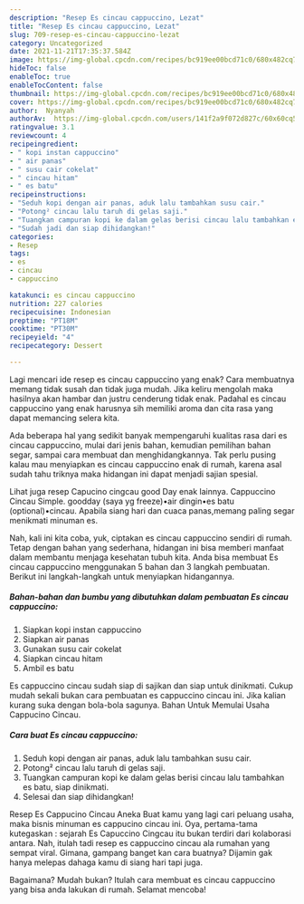 ```yaml
---
description: "Resep Es cincau cappuccino, Lezat"
title: "Resep Es cincau cappuccino, Lezat"
slug: 709-resep-es-cincau-cappuccino-lezat
category: Uncategorized
date: 2021-11-21T17:35:37.584Z
image: https://img-global.cpcdn.com/recipes/bc919ee00bcd71c0/680x482cq70/es-cincau-cappuccino-foto-resep-utama.jpg
hideToc: false
enableToc: true
enableTocContent: false
thumbnail: https://img-global.cpcdn.com/recipes/bc919ee00bcd71c0/680x482cq70/es-cincau-cappuccino-foto-resep-utama.jpg
cover: https://img-global.cpcdn.com/recipes/bc919ee00bcd71c0/680x482cq70/es-cincau-cappuccino-foto-resep-utama.jpg
author:  Nyanyah
authorAv:  https://img-global.cpcdn.com/users/141f2a9f072d827c/60x60cq50/avatar.jpg
ratingvalue: 3.1
reviewcount: 4
recipeingredient:
- " kopi instan cappuccino"
- " air panas"
- " susu cair cokelat"
- " cincau hitam"
- " es batu"
recipeinstructions:
- "Seduh kopi dengan air panas, aduk lalu tambahkan susu cair."
- "Potong² cincau lalu taruh di gelas saji."
- "Tuangkan campuran kopi ke dalam gelas berisi cincau lalu tambahkan es batu, siap dinikmati."
- "Sudah jadi dan siap dihidangkan!"
categories:
- Resep
tags:
- es
- cincau
- cappuccino

katakunci: es cincau cappuccino 
nutrition: 227 calories
recipecuisine: Indonesian
preptime: "PT18M"
cooktime: "PT30M"
recipeyield: "4"
recipecategory: Dessert

---
```



Lagi mencari ide resep es cincau cappuccino yang enak? Cara membuatnya memang tidak susah dan tidak juga mudah. Jika keliru mengolah maka hasilnya akan hambar dan justru cenderung tidak enak. Padahal es cincau cappuccino yang enak harusnya sih memiliki aroma dan cita rasa yang dapat memancing selera kita.


Ada beberapa hal yang sedikit banyak mempengaruhi kualitas rasa dari es cincau cappuccino, mulai dari jenis bahan, kemudian pemilihan bahan segar, sampai cara membuat dan menghidangkannya. Tak perlu pusing kalau mau menyiapkan es cincau cappuccino enak di rumah, karena asal sudah tahu triknya maka hidangan ini dapat menjadi sajian spesial.

Lihat juga resep Capucino cingcau good Day enak lainnya. Cappuccino Cincau Simple. goodday (saya yg freeze)•air dingin•es batu (optional)•cincau. Apabila siang hari dan cuaca panas,memang paling segar menikmati minuman es.


Nah, kali ini kita coba, yuk, ciptakan es cincau cappuccino sendiri di rumah. Tetap dengan bahan yang sederhana, hidangan ini bisa memberi manfaat dalam membantu menjaga kesehatan tubuh kita. Anda bisa membuat Es cincau cappuccino menggunakan 5 bahan dan 3 langkah pembuatan. Berikut ini langkah-langkah untuk menyiapkan hidangannya.

<!--inarticleads1-->

##### Bahan-bahan dan bumbu yang dibutuhkan dalam pembuatan Es cincau cappuccino:

1. Siapkan  kopi instan cappuccino
1. Siapkan  air panas
1. Gunakan  susu cair cokelat
1. Siapkan  cincau hitam
1. Ambil  es batu


Es cappuccino cincau sudah siap di sajikan dan siap untuk dinikmati. Cukup mudah sekali bukan cara pembuatan es cappuccino cincau ini. Jika kalian kurang suka dengan bola-bola sagunya. Bahan Untuk Memulai Usaha Cappucino Cincau. 

<!--inarticleads2-->

##### Cara buat Es cincau cappuccino:

1. Seduh kopi dengan air panas, aduk lalu tambahkan susu cair.
1. Potong² cincau lalu taruh di gelas saji.
1. Tuangkan campuran kopi ke dalam gelas berisi cincau lalu tambahkan es batu, siap dinikmati.
1. Selesai dan siap dihidangkan!

Resep Es Cappucino Cincau Aneka Buat kamu yang lagi cari peluang usaha, maka bisnis minuman es cappucino cincau ini. Oya, pertama-tama kutegaskan : sejarah Es Capuccino Cingcau itu bukan terdiri dari kolaborasi antara. Nah, itulah tadi resep es cappuccino cincau ala rumahan yang sempat viral. Gimana, gampang banget kan cara buatnya? Dijamin gak hanya melepas dahaga kamu di siang hari tapi juga. 

Bagaimana? Mudah bukan? Itulah cara membuat es cincau cappuccino yang bisa anda lakukan di rumah. Selamat mencoba!
